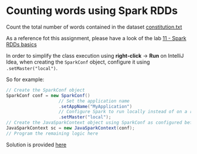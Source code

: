# Counting words using Spark RDDs

Count the total number of words contained in the dataset [constitution.txt](../datasets/constitution.txt)

As a reference fot this assignment, please have a look of the lab [11 - Spark RDDs basics](../labs/11-Spark_RDDs_basics/README.md)

In order to simplify the class execution using **right-click** -> **Run** on IntelliJ Idea, when creating the `SparkConf` object, configure it using `.setMaster("local")`.

So for example:

```java
// Create the SparkConf object
SparkConf conf = new SparkConf()
                    // Set the application name
                    .setAppName("MyApplication")
                    // Configure Spark to run locally instead of on a real cluster
                    .setMaster("local");
// Create the JavaSparkContext object using SparkConf as configured before
JavaSparkContext sc = new JavaSparkContext(conf);
// Program the remaining logic here
```

Solution is provided [here](./solution)